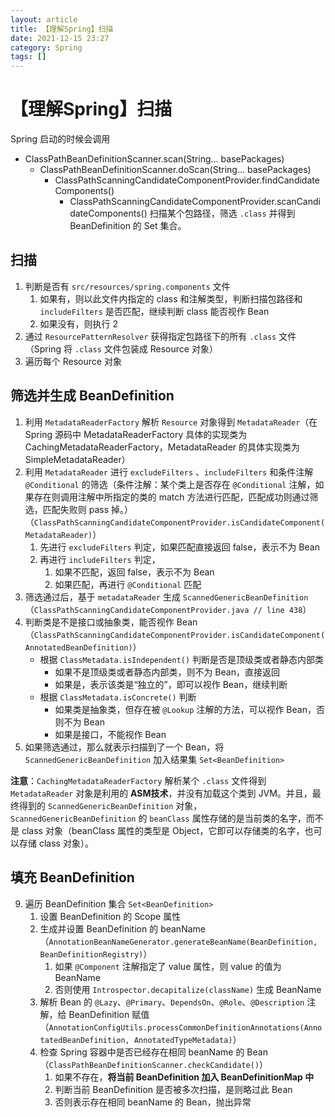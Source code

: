 ```yaml
---
layout: article  
title: 【理解Spring】扫描
date: 2021-12-15 23:27  
category: Spring  
tags: []  
---
```


# 【理解Spring】扫描

Spring 启动的时候会调用 
- ClassPathBeanDefinitionScanner.scan(String... basePackages)
    - ClassPathBeanDefinitionScanner.doScan(String... basePackages)
        - ClassPathScanningCandidateComponentProvider.findCandidateComponents()
            - ClassPathScanningCandidateComponentProvider.scanCandidateComponents()
扫描某个包路径，筛选 `.class` 并得到 BeanDefinition 的 Set 集合。

## 扫描
1. 判断是否有 `src/resources/spring.components` 文件
    1. 如果有，则以此文件内指定的 class 和注解类型，判断扫描包路径和 `includeFilters` 是否匹配，继续判断 class 能否视作 Bean
    2. 如果没有，则执行 2
2. 通过 `ResourcePatternResolver` 获得指定包路径下的所有 `.class` 文件（Spring 将 `.class` 文件包装成 Resource 对象）
3. 遍历每个 Resource 对象

## 筛选并生成 BeanDefinition
1. 利用 `MetadataReaderFactory` 解析 `Resource` 对象得到 `MetadataReader`（在 Spring 源码中 MetadataReaderFactory 具体的实现类为 CachingMetadataReaderFactory，MetadataReader 的具体实现类为 SimpleMetadataReader）
2. 利用 `MetadataReader` 进行 `excludeFilters` 、`includeFilters` 和条件注解 `@Conditional` 的筛选（条件注解：某个类上是否存在 `@Conditional` 注解，如果存在则调用注解中所指定的类的 match 方法进行匹配，匹配成功则通过筛选，匹配失败则 pass 掉。）（`ClassPathScanningCandidateComponentProvider.isCandidateComponent(MetadataReader)`）
   1. 先进行 `excludeFilters` 判定，如果匹配直接返回 false，表示不为 Bean
   2. 再进行 `includeFilters` 判定，
       1. 如果不匹配，返回 false，表示不为 Bean
       2. 如果匹配，再进行 `@Conditional` 匹配
3. 筛选通过后，基于 `metadataReader` 生成 `ScannedGenericBeanDefinition`（`ClassPathScanningCandidateComponentProvider.java // line 438`）
4. 判断类是不是接口或抽象类，能否视作 Bean（`ClassPathScanningCandidateComponentProvider.isCandidateComponent(AnnotatedBeanDefinition)`）
   - 根据 `ClassMetadata.isIndependent()` 判断是否是顶级类或者静态内部类
       - 如果不是顶级类或者静态内部类，则不为 Bean，直接返回
       - 如果是，表示该类是“独立的”，即可以视作 Bean，继续判断
   - 根据 `ClassMetadata.isConcrete()` 判断
       - 如果类是抽象类，但存在被 `@Lookup` 注解的方法，可以视作 Bean，否则不为 Bean
       - 如果是接口，不能视作 Bean
5. 如果筛选通过，那么就表示扫描到了一个 Bean，将 `ScannedGenericBeanDefinition` 加入结果集 `Set<BeanDefinition>`

**注意**：`CachingMetadataReaderFactory` 解析某个 `.class` 文件得到 `MetadataReader` 对象是利用的 **ASM技术**，并没有加载这个类到 JVM。并且，最终得到的 `ScannedGenericBeanDefinition` 对象，`ScannedGenericBeanDefinition` 的 `beanClass` 属性存储的是当前类的名字，而不是 class 对象（beanClass 属性的类型是 Object，它即可以存储类的名字，也可以存储 class 对象）。

## 填充 BeanDefinition
9. 遍历 BeanDefinition 集合 `Set<BeanDefinition>`
   1. 设置 BeanDefinition 的 Scope 属性
   2. 生成并设置 BeanDefinition 的 beanName（`AnnotationBeanNameGenerator.generateBeanName(BeanDefinition, BeanDefinitionRegistry)`）
       1. 如果 `@Component` 注解指定了 value 属性，则 value 的值为 BeanName
       2. 否则使用 `Introspector.decapitalize(className)` 生成 BeanName
   4. 解析 Bean 的 `@Lazy`、`@Primary`、`DependsOn`、`@Role`、`@Description` 注解，给 BeanDefinition 赋值（`AnnotationConfigUtils.processCommonDefinitionAnnotations(AnnotatedBeanDefinition, AnnotatedTypeMetadata)`）
   5. 检查 Spring 容器中是否已经存在相同 beanName 的 Bean（`ClassPathBeanDefinitionScanner.checkCandidate()`）
      1. 如果不存在，**将当前 BeanDefinition 加入 BeanDefinitionMap 中**
      2. 判断当前 BeanDefinition 是否被多次扫描，是则略过此 Bean
      3. 否则表示存在相同 beanName 的 Bean，抛出异常
      
    